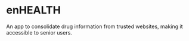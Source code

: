 # enHEALTH
An app to consolidate drug information from trusted websites, making it accessible to senior users.
